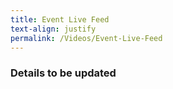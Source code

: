 ```yaml
---
title: Event Live Feed
text-align: justify
permalink: /Videos/Event-Live-Feed
---
```

### Details to be updated
